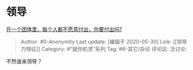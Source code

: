 # 领导
[在一个团体里，每个人都不愿意付出，你要付出吗?](https://www.zhihu.com/question/384717661/answer/1243845568)

> Author: #0-Anonymity
> Last update: [编辑于 2020-05-30]
> Link: [[领导力特征]]
> Category: #“就你机灵”系列
> Tag: #6-其它/杂论
> 评论区:
> 泛讨论:

不然谁来领导？
